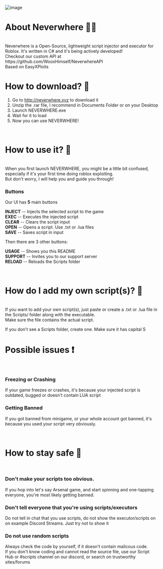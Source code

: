 ![image](https://user-images.githubusercontent.com/76164598/164978039-8194918e-7634-4824-a40a-058b2c9ebbe7.png)


# About Neverwhere 👩‍💻
<br>
Neverwhere is a Open-Source, lightweight script injector and executor for Roblox. It's written in C# and it's being actively developed!
<br>
Checkout our custom API at https://github.com/WooxHimself/NeverwhereAPI <br>
Based on EasyXPloits

# How to download? 📩

1. Go to http://neverwhere.xyz to download it <br>
2. Unzip the .rar file, I recommend in Documents Folder or on your Desktop <br>
3. Launch NEVERWHERE.exe <br>
4. Wait for it to load <br>
5. Now you can use NEVERWHERE! <br>

<br>

# How to use it?  🚀
<br>
When you first launch NEVERWHERE, you might be a little bit confused, especially if it's your first time doing roblox exploiting.
<br> But don't worry, I will help you and guide you through!

### Buttons
Our UI has **5** main buttons<br>

**INJECT** -- Injects the selected script to the game<br>
**EXEC** -- Executes the injected script<br>
**CLEAR** -- Clears the script input<br>
**OPEN** -- Opens a script. Use .txt or .lua files<br>
**SAVE** -- Saves script in input
<br>

Then there are 3 other buttons:<br>

**USAGE** -- Shows you this README<br>
**SUPPORT** -- Invites you to our support server<br>
**RELOAD** -- Reloads the Scripts folder<br>

<br>

# How do I add my own script(s)? 📄
<br>
If you want to add your own script(s), just paste or create a .txt or .lua file in the Scripts/ folder along with the executable. <br>
Make sure the file contains the actual script.
<br>

If you don't see a Scripts folder, create one. Make sure it has capital S

# Possible issues ❗
<br>

### Freezing or Crashing

If your game freezes or crashes, it's because your injected script is outdated, bugged or doesn't contain LUA script <br>

### Getting Banned

If you got banned from minigame, or your whole account got banned, it's because you used your script very obviously. <br>

<br>

# How to stay safe 🌌

<br>

### Don't make your scripts too obvious. <br>
If you hop into let's say Arsenal game, and start spinning and one-tapping everyone, you're most likely getting banned.
<br>
### Don't tell everyone that you're using scripts/executors <br>
Do not tell in chat that you use scripts, do not show the executor/scripts on on example Discord Streams. Just try not to show it <br>
### Do not use random scripts <br>
Always check the code by yourself, if it doesn't contain malicous code. <br>
If you don't know coding and cannot read the source file, use our Script Hub or #scripts channel on our discord, or search on trustworthy sites/forums <br>
